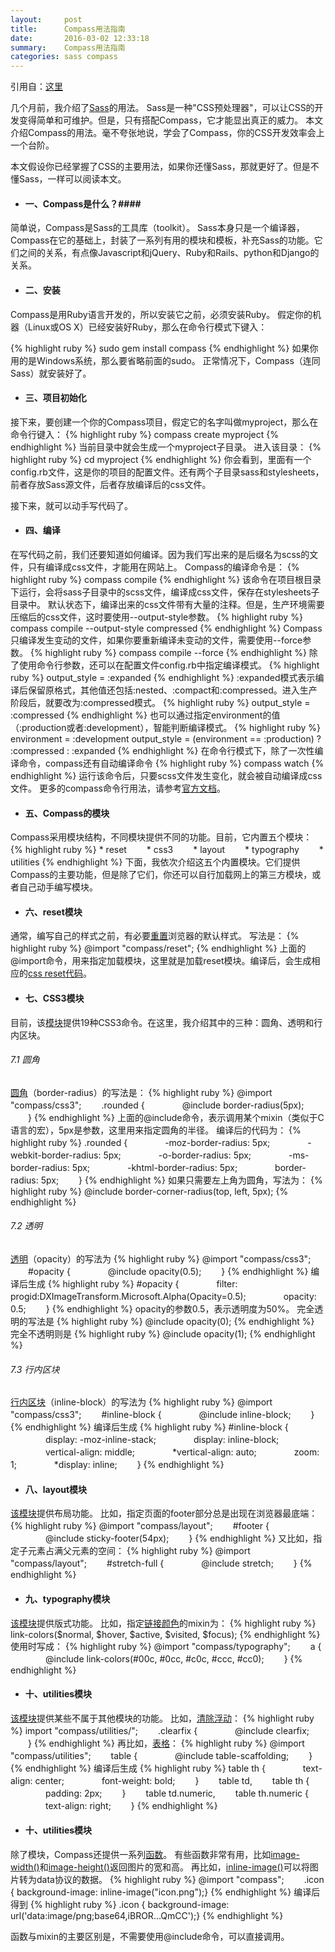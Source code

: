 ```yaml
---
layout:     post
title:      Compass用法指南
date:       2016-03-02 12:33:18
summary:    Compass用法指南
categories: sass compass
---
```

引用自：[这里](http://www.ruanyifeng.com/blog/2012/11/compass.html)

几个月前，我介绍了[Sass](http://www.ruanyifeng.com/blog/2012/06/sass.html)的用法。
Sass是一种"CSS预处理器"，可以让CSS的开发变得简单和可维护。但是，只有搭配Compass，它才能显出真正的威力。
本文介绍Compass的用法。毫不夸张地说，学会了Compass，你的CSS开发效率会上一个台阶。

本文假设你已经掌握了CSS的主要用法，如果你还懂Sass，那就更好了。但是不懂Sass，一样可以阅读本文。

* #### 一、Compass是什么？####

简单说，Compass是Sass的工具库（toolkit）。
Sass本身只是一个编译器，Compass在它的基础上，封装了一系列有用的模块和模板，补充Sass的功能。它们之间的关系，有点像Javascript和jQuery、Ruby和Rails、python和Django的关系。


* #### 二、安装 ####

Compass是用Ruby语言开发的，所以安装它之前，必须安装Ruby。
假定你的机器（Linux或OS X）已经安装好Ruby，那么在命令行模式下键入：

{% highlight ruby %}
sudo gem install compass
{% endhighlight %}
如果你用的是Windows系统，那么要省略前面的sudo。
正常情况下，Compass（连同Sass）就安装好了。


* #### 三、项目初始化 ####

接下来，要创建一个你的Compass项目，假定它的名字叫做myproject，那么在命令行键入：
{% highlight ruby %}
compass create myproject
{% endhighlight %}
当前目录中就会生成一个myproject子目录。
进入该目录：
{% highlight ruby %}
cd myproject
{% endhighlight %}
你会看到，里面有一个config.rb文件，这是你的项目的配置文件。还有两个子目录sass和stylesheets，前者存放Sass源文件，后者存放编译后的css文件。

接下来，就可以动手写代码了。

* #### 四、编译 ####

在写代码之前，我们还要知道如何编译。因为我们写出来的是后缀名为scss的文件，只有编译成css文件，才能用在网站上。
Compass的编译命令是：
{% highlight ruby %}
compass compile
{% endhighlight %}
该命令在项目根目录下运行，会将sass子目录中的scss文件，编译成css文件，保存在stylesheets子目录中。
默认状态下，编译出来的css文件带有大量的注释。但是，生产环境需要压缩后的css文件，这时要使用--output-style参数。
{% highlight ruby %}
compass compile --output-style compressed
{% endhighlight %}
Compass只编译发生变动的文件，如果你要重新编译未变动的文件，需要使用--force参数。
{% highlight ruby %}
compass compile --force
{% endhighlight %}
除了使用命令行参数，还可以在配置文件config.rb中指定编译模式。
{% highlight ruby %}
output_style = :expanded
{% endhighlight %}
:expanded模式表示编译后保留原格式，其他值还包括:nested、:compact和:compressed。进入生产阶段后，就要改为:compressed模式。
{% highlight ruby %}
output_style = :compressed
{% endhighlight %}
也可以通过指定environment的值（:production或者:development），智能判断编译模式。
{% highlight ruby %}
environment = :development
output_style = (environment == :production) ? :compressed : :expanded
{% endhighlight %}
在命令行模式下，除了一次性编译命令，compass还有自动编译命令
{% highlight ruby %}
compass watch
{% endhighlight %}
运行该命令后，只要scss文件发生变化，就会被自动编译成css文件。
更多的compass命令行用法，请参考[官方文档](http://compass-style.org/help/tutorials/production-css/)。


* #### 五、Compass的模块 ####
Compass采用模块结构，不同模块提供不同的功能。目前，它内置五个模块：
{% highlight ruby %}
    * reset
　　* css3
　　* layout
　　* typography
　　* utilities
{% endhighlight %}
下面，我依次介绍这五个内置模块。它们提供Compass的主要功能，但是除了它们，你还可以自行加载网上的第三方模块，或者自己动手编写模块。

* #### 六、reset模块 ####
通常，编写自己的样式之前，有必要[重置](http://meyerweb.com/eric/tools/css/reset/)浏览器的默认样式。
写法是：
{% highlight ruby %}
@import "compass/reset";
{% endhighlight %}
上面的@import命令，用来指定加载模块，这里就是加载reset模块。编译后，会生成相应的[css reset代码](http://meyerweb.com/eric/tools/css/reset/index.html)。


* #### 七、CSS3模块 ####
目前，该[模块](http://compass-style.org/reference/compass/css3/)提供19种CSS3命令。在这里，我介绍其中的三种：圆角、透明和行内区块。


###### 7.1 圆角 
[圆角](http://compass-style.org/reference/compass/css3/border_radius/)（border-radius）的写法是：
{% highlight ruby %}
    @import "compass/css3";
　　.rounded {
　　　　@include border-radius(5px);
　　}
{% endhighlight %}
上面的@include命令，表示调用某个mixin（类似于C语言的宏），5px是参数，这里用来指定圆角的半径。
编译后的代码为：
{% highlight ruby %}
    .rounded {
　　　　-moz-border-radius: 5px;
　　　　-webkit-border-radius: 5px;
　　　　-o-border-radius: 5px;
　　　　-ms-border-radius: 5px;
　　　　-khtml-border-radius: 5px;
　　　　border-radius: 5px;
　　}
{% endhighlight %}
如果只需要左上角为圆角，写法为：
{% highlight ruby %}
    @include border-corner-radius(top, left, 5px);
{% endhighlight %}

###### 7.2 透明
[透明](http://compass-style.org/reference/compass/css3/opacity/)（opacity）的写法为
{% highlight ruby %}
    @import "compass/css3";
　　#opacity {
　　　　@include opacity(0.5); 
　　}
{% endhighlight %}
编译后生成
{% highlight ruby %}
    #opacity {
　　　　filter: progid:DXImageTransform.Microsoft.Alpha(Opacity=0.5);
　　　　opacity: 0.5;
　　}
{% endhighlight %}
opacity的参数0.5，表示透明度为50%。
完全透明的写法是
{% highlight ruby %}
    @include opacity(0);
{% endhighlight %}
完全不透明则是
{% highlight ruby %}
    @include opacity(1);
{% endhighlight %}

###### 7.3 行内区块
[行内区块](http://compass-style.org/reference/compass/css3/inline_block/)（inline-block）的写法为
{% highlight ruby %}
    @import "compass/css3";
　　#inline-block {
　　　　@include inline-block;
　　}
{% endhighlight %}
编译后生成
{% highlight ruby %}
    #inline-block {
　　　　display: -moz-inline-stack;
　　　　display: inline-block;
　　　　vertical-align: middle;
　　　　*vertical-align: auto;
　　　　zoom: 1;
　　　　*display: inline;
　　}
{% endhighlight %}

* #### 八、layout模块 ####
[该模块](http://compass-style.org/reference/compass/layout/)提供布局功能。
比如，指定页面的footer部分总是出现在浏览器最底端：
{% highlight ruby %}
    @import "compass/layout";
　　#footer {
　　　　@include sticky-footer(54px);
　　}
{% endhighlight %}
又比如，指定子元素占满父元素的空间：
{% highlight ruby %}
    @import "compass/layout";
　　#stretch-full {
　　　　@include stretch; 
　　}
{% endhighlight %}


* #### 九、typography模块 ####
[该模块](http://compass-style.org/reference/compass/typography/)提供版式功能。
比如，指定[链接颜色](http://compass-style.org/reference/compass/typography/links/link_colors/)的mixin为： 
{% highlight ruby %}
    link-colors($normal, $hover, $active, $visited, $focus);
{% endhighlight %}
使用时写成：
{% highlight ruby %}
    @import "compass/typography";
　　a {
　　　　@include link-colors(#00c, #0cc, #c0c, #ccc, #cc0);
　　}
{% endhighlight %}


* #### 十、utilities模块 ####
[该模块](http://compass-style.org/reference/compass/utilities/)提供某些不属于其他模块的功能。
比如，[清除浮动](http://compass-style.org/reference/compass/utilities/general/clearfix/)：
{% highlight ruby %}
    import "compass/utilities/";
　　.clearfix {
　　　　@include clearfix;
　　}
{% endhighlight %}
再比如，[表格](http://compass-style.org/reference/compass/utilities/tables/)：
{% highlight ruby %}
    @import "compass/utilities";
　　table {
　　　　@include table-scaffolding;
　　}
{% endhighlight %}
编译后生成
{% highlight ruby %}
    table th {
　　　　text-align: center;
　　　　font-weight: bold;
　　}
　　table td,
　　table th {
　　　　padding: 2px;
　　}
　　table td.numeric,
　　table th.numeric {
　　　　text-align: right;
　　}
{% endhighlight %}


* #### 十、utilities模块 ####
除了模块，Compass还提供一系列[函数](http://compass-style.org/reference/compass/helpers/)。
有些函数非常有用，比如[image-width()](http://compass-style.org/reference/compass/helpers/image-dimensions/#image-width)和[image-height()](http://compass-style.org/reference/compass/helpers/image-dimensions/#image-height)返回图片的宽和高。
再比如，[inline-image()](http://compass-style.org/reference/compass/helpers/inline-data/)可以将图片转为data协议的数据。
{% highlight ruby %}
    @import "compass";
　　.icon { background-image: inline-image("icon.png");}
{% endhighlight %}
编译后得到
{% highlight ruby %}
    .icon { background-image: url('data:image/png;base64,iBROR...QmCC');}
{% endhighlight %}

函数与mixin的主要区别是，不需要使用@include命令，可以直接调用。







